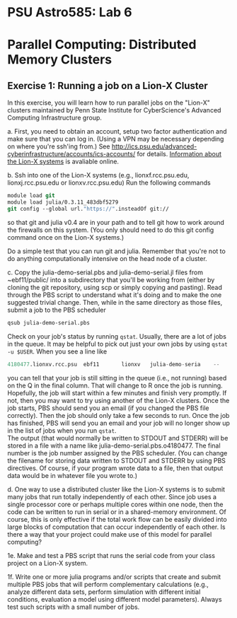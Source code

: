 # PSU Astro585:  Lab 6  
# Parallel Computing:  Distributed Memory Clusters

## Exercise 1: Running a job on a Lion-X Cluster

In this exercise, you will learn how to run parallel jobs on the "Lion-X" clusters maintained by Penn State Institute for CyberScience's Advanced Computing Infrastructure group.  

a.  First, you need to obtain an account, setup two factor authentication and make sure that you can log in. (Using a VPN may be necessary depending on where you're ssh'ing from.)  See http://ics.psu.edu/advanced-cyberinfrastructure/accounts/ics-accounts/ for details.
[Information about the Lion-X systems](https://ics.psu.edu/advanced-cyberinfrastructure/support/tutorials/lion-x-manual/) is avaliable online.

b.  Ssh into one of the Lion-X systems (e.g., lionxf.rcc.psu.edu, lionxj.rcc.psu.edu or lionxv.rcc.psu.edu)
Run the following commands
```tcsh
module load git            
module load julia/0.3.11_483dbf5279
git config --global url."https://".insteadOf git://
```
so that git and julia v0.4 are in your path and to tell git how to work around the firewalls on this system.  (You only should need to do this git config command once on the Lion-X systems.)  

Do a simple test that you can run git and julia.  Remember that you're not to do anything computationally intensive on the head node of a cluster.  

c.  Copy the julia-demo-serial.pbs and julia-demo-serial.jl files from ~ebf11/public/ into a subdirectory that you'll be working from (either by cloning the git repository, using scp or simply copying and pasting).  Read through the PBS script to understand what it's doing and to make the one suggested trivial change.  Then, while in the same directory as those files,  submit a job to the PBS scheduler
```tcsh
qsub julia-demo-serial.pbs
```
Check on your job's status by running `qstat`.  Usually, there are a lot of jobs in the queue.  It may be helpful to pick out just your own jobs by using `qstat -u $USER`.  When you see a line like
```julia
4180477.lionxv.rcc.psu  ebf11       lionxv   julia-demo-seria    --      1      1  256mb  00:30:00 Q       --
```
you can tell that your job is still sitting in the queue (i.e., not running) based on the Q in the final column.  That will change to R once the job is running.  
Hopefully, the job will start within a few minutes and finish very promptly.  If not, then you may want to try using another of the Lion-X clusters.
Once the job starts, PBS should send you an email (if you changed the PBS file correctly).  Then the job should only take a few seconds to run.  Once the job has finished, PBS will send you an email and your job will no longer show up in the list of jobs when you run `qstat`.  
The output (that would normally be written to STDOUT and STDERR) will be stored in a file with a name like julia-demo-serial.pbs.o4180477.  The final number is the job number assigned by the PBS scheduler.  (You can change the filename for storing data written to STDOUT and STDERR by using PBS directives.  Of course, if your program wrote  data to a file, then that output data would be in whatever file you wrote to.)
  

d.  One way to use a distributed cluster like the Lion-X systems is to submit many jobs that run totally independently of each other.  Since job uses a single processor core or perhaps multiple cores within one node, then the code can be written to run in serial or in a shared-memory environment.  Of course, this is only effective if the total work flow can be easily divided into large blocks of computation that can occur independently of each other.  Is there a way that your project could make use of this model for parallel computing?  

1e.  Make and test a PBS script that runs the serial code from your class project on a Lion-X system.  

1f.  Write one or more julia programs and/or scripts that create and submit multiple PBS jobs that will perform complementary calculations (e.g., analyze different data sets, perform simulation with different initial conditions, evaluation a model using different model parameters).  Always test such scripts with a small number of jobs.


